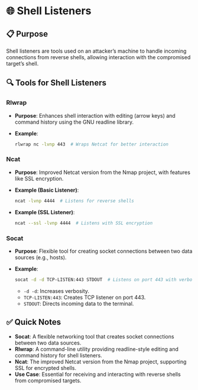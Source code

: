 # 🌐 Shell Listeners

## 📋 Purpose

Shell listeners are tools used on an attacker’s machine to handle incoming connections from reverse shells, allowing interaction with the compromised target’s shell.

## 🔍 Tools for Shell Listeners

### Rlwrap

- **Purpose**: Enhances shell interaction with editing (arrow keys) and command history using the GNU readline library.
- **Example**:
    
    ```bash
    rlwrap nc -lvnp 443  # Wraps Netcat for better interaction
    ```
    

### Ncat

- **Purpose**: Improved Netcat version from the Nmap project, with features like SSL encryption.
- **Example (Basic Listener)**:
    
    ```bash
    ncat -lvnp 4444  # Listens for reverse shells
    ```
    
- **Example (SSL Listener)**:
    
    ```bash
    ncat --ssl -lvnp 4444  # Listens with SSL encryption
    ```
    

### Socat

- **Purpose**: Flexible tool for creating socket connections between two data sources (e.g., hosts).
- **Example**:
    
    ```bash
    socat -d -d TCP-LISTEN:443 STDOUT  # Listens on port 443 with verbose output
    ```
    
    - `-d -d`: Increases verbosity.
    - `TCP-LISTEN:443`: Creates TCP listener on port 443.
    - `STDOUT`: Directs incoming data to the terminal.

## ✅ Quick Notes

- **Socat**: A flexible networking tool that creates socket connections between two data sources.
- **Rlwrap**: A command-line utility providing readline-style editing and command history for shell listeners.
- **Ncat**: The improved Netcat version from the Nmap project, supporting SSL for encrypted shells.
- **Use Case**: Essential for receiving and interacting with reverse shells from compromised targets.